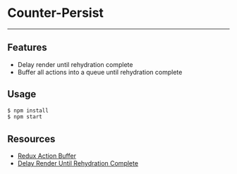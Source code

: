 # Counter-Persist

---

## Features

- Delay render until rehydration complete
- Buffer all actions into a queue until rehydration complete


## Usage

```bash
$ npm install
$ npm start
```

## Resources

- [Redux Action Buffer](https://github.com/rt2zz/redux-action-buffer#redux-persist-example)
- [Delay Render Until Rehydration Complete](https://github.com/rt2zz/redux-persist/blob/master/docs/recipes.md#delay-render-until-rehydration-complete)
